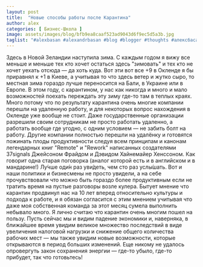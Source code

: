 ```yaml
---
layout: post
title:  "Новые способы работы после Карантина"
author: alex
categories: [ Бизнес-Школа ]
image: assets/images/blog/bfb9ea8caaf523ad9043d6f9ec5d5a3b.jpg
taglist: "#alexbasan #alexandrbasan #blog #blogger #thoughts #алексбасан #александрбасан #блог #блоггер #мысливмоейголове #карантин"
---
```


Здесь в Новой Зеландии наступила зима. С каждым годом я вижу все меньше и меньше тех кто хочет остаться здесь "зимовать" и тех кто не хочет уехать отсюда — да хоть куда. Вот эти вот все +9 в Окленде я бы приравнял к +1 в Киеве, а учитывая то что здесь ветер и жутко сыро, то местная зима гораздо лучше переносится на Бали, в Украине или в Европе. В этом году, с карантином, у нас как никогда и много и мало возможностей поехать переждать эту зиму где-то там в теплых краях. Много потому что по результату карантина очень многие компании перешли на удаленную работу, и для некоторых вопрос нахождения в Окленде уже вообще не стоит. Даже государственные организации разрешили своим сотрудникам не просто работать удаленно, а работать вообще где угодно, с одним условием — не забить болт на работу. Другие компании полностью перешли на удалёнку и готовятся пожинать плоды продуктивности следуя всем принципам и канонам легендарных книг "Remote" и "Rework" написанных создателями 37signals Джейсоном Фрайдом и Дэвидом Хайнемайер Хенссоном. Как говорит одна старая поговорка (аналог которой есть и в английском и в мандарине!) Лу́чше оди́н раз уви́деть, чем сто раз услы́шать. Вот и наши политики и бизнесмены не просто увидели, а на себе прочувствовали что можно быть гораздо более продуктивным если не тратить время на пустые разговоры возле кулера. Бытует мнение что карантин продвинул нас на 10 лет вперед относительно культуры и подхода к работе, и я обязан согласится с этим мнением учитывая что даже моя собственная команда за этот месяц сумела выполнить небывало много. Я лично считаю что карантин очень многим пошел на пользу. Пусть сейчас мы и видим падение экономики и, наверняка, в ближайшее время увидим великое множество последствий в виде увеличения налоговой нагрузки и снижение общего количества рабочих мест — мы также увидим новые возможности, которые открываются в период больших изменений. Еще никому не удалось опровергуть закон сохранения энергии — где-то убыло, где-то прибудет, так что готовьтесь!